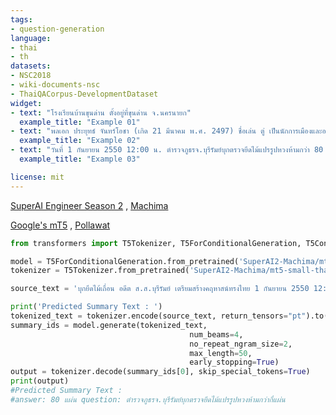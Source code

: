 ```yaml
---
tags:
- question-generation
language: 
- thai
- th
datasets:
- NSC2018
- wiki-documents-nsc
- ThaiQACorpus-DevelopmentDataset
widget:
- text: "โรงเรียนบ้านขุนด่าน ตั้งอยู่ที่ขุนด่าน จ.นครนายก"
  example_title: "Example 01"
- text: "พลเอก ประยุทธ์ จันทร์โอชา (เกิด 21 มีนาคม พ.ศ. 2497) ชื่อเล่น ตู่ เป็นนักการเมืองและอดีตนายทหารบกชาวไทย"
  example_title: "Example 02"
- text: "วันที่ 1 กันยายน 2550 12:00 น. ตำรวจภูธรจ.บุรีรัมย์บุกตรวจยึดไม้แปรรูปหวงห้ามกว่า 80 แผ่น"
  example_title: "Example 03"

license: mit
---
```

[SuperAI Engineer Season 2](https://superai.aiat.or.th/) , [Machima](https://machchima.superai.me/)

[Google's mT5](https://github.com/google-research/multilingual-t5) , [Pollawat](https://huggingface.co/Pollawat/mt5-small-thai-qg)

```python
from transformers import T5Tokenizer, T5ForConditionalGeneration, T5Config

model = T5ForConditionalGeneration.from_pretrained('SuperAI2-Machima/mt5-small-thai-qg')
tokenizer = T5Tokenizer.from_pretrained('SuperAI2-Machima/mt5-small-thai-qg')

source_text = 'บุกยึดไม้เถื่อน อดีต ส.ส.บุรีรัมย์ เตรียมสร้างคฤหาสน์ทรงไทย 1 กันยายน 2550 12:00 น. ตำรวจภูธรจ.บุรีรัมย์บุกตรวจยึดไม้แปรรูปหวงห้ามกว่า 80 แผ่น'

print('Predicted Summary Text : ')
tokenized_text = tokenizer.encode(source_text, return_tensors="pt").to(device)
summary_ids = model.generate(tokenized_text,
                                        num_beams=4,
                                        no_repeat_ngram_size=2,
                                        max_length=50,
                                        early_stopping=True)
output = tokenizer.decode(summary_ids[0], skip_special_tokens=True)
print(output)
#Predicted Summary Text : 
#answer: 80 แผ่น question: ตํารวจภูธรจ.บุรีรัมย์บุกตรวจยึดไม้แปรรูปหวงห้ามกว่ากี่แผ่น
```